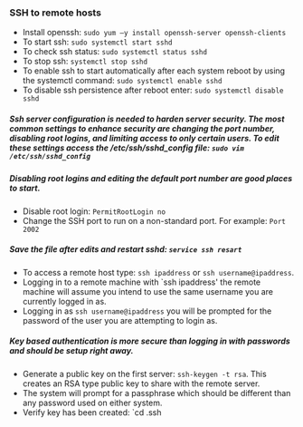 ### SSH to remote hosts
- Install openssh: `sudo yum –y install openssh-server openssh-clients`
- To start ssh: `sudo systemctl start sshd`
- To check ssh status: `sudo systemctl status sshd`
- To stop ssh: `systemctl stop sshd`
- To enable ssh to start automatically after each system reboot by using the systemctl command: `sudo systemctl enable sshd`
- To disable ssh persistence after reboot enter: `sudo systemctl disable sshd`

##### Ssh server configuration is needed to harden server security. The most common settings to enhance security are changing the port number, disabling root logins, and limiting access to only certain users. To edit these settings access the /etc/ssh/sshd_config file: `sudo vim /etc/ssh/sshd_config`
##### Disabling root logins and editing the default port number are good places to start.
- Disable root login: `PermitRootLogin no`
- Change the SSH port to run on a non-standard port. For example: `Port 2002`
##### Save the file after edits and restart sshd: `service ssh resart`

- To access a remote host type: `ssh ipaddress` or `ssh username@ipaddress`.
- Logging in to a remote machine with `ssh ipaddress' the remote machine will assume you intend to use the same username you are currently logged in as.
- Logging in as `ssh username@ipaddress` you will be prompted for the password of the user you are attempting to login as.

##### Key based authentication is more secure than logging in with passwords and should be setup right away.
- Generate a public key on the first server: `ssh-keygen -t rsa`. This creates an RSA type public key to share with the remote server.
- The system  will prompt for a passphrase which should be different than any password used on either system.
- Verify key has been created: `cd .ssh
